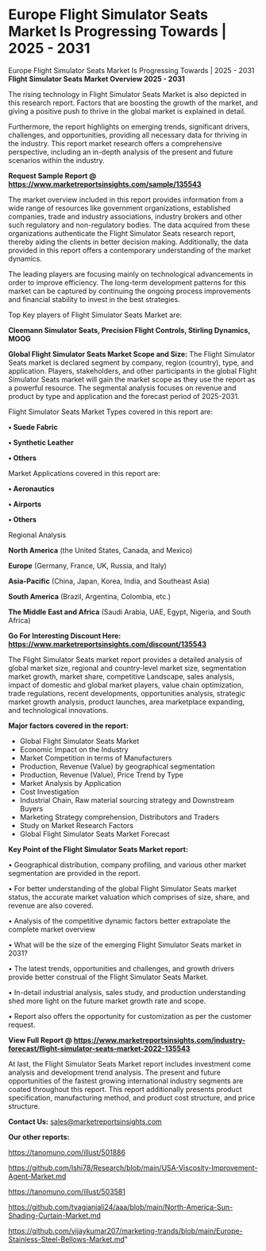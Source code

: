 # Europe Flight Simulator Seats Market Is Progressing Towards | 2025 - 2031
 Europe Flight Simulator Seats Market Is Progressing Towards | 2025 - 2031
<Strong> Flight Simulator Seats Market Overview 2025 - 2031</strong>

The rising technology in Flight Simulator Seats Market is also depicted in this research report. Factors that are boosting the growth of the market, and giving a positive push to thrive in the global market is explained in detail.

Furthermore, the report highlights on emerging trends, significant drivers, challenges, and opportunities, providing all necessary data for thriving in the industry. This report market research offers a comprehensive perspective, including an in-depth analysis of the present and future scenarios within the industry.

<strong>Request Sample Report @ <a href=https://www.marketreportsinsights.com/sample/135543>https://www.marketreportsinsights.com/sample/135543</a></strong>

The market overview included in this report provides information from a wide range of resources like government organizations, established companies, trade and industry associations, industry brokers and other such regulatory and non-regulatory bodies. The data acquired from these organizations authenticate the Flight Simulator Seats research report, thereby aiding the clients in better decision making. Additionally, the data provided in this report offers a contemporary understanding of the market dynamics.

The leading players are focusing mainly on technological advancements in order to improve efficiency. The long-term development patterns for this market can be captured by continuing the ongoing process improvements and financial stability to invest in the best strategies.

Top Key players of Flight Simulator Seats Market are:

<strong>Cleemann Simulator Seats, Precision Flight Controls, Stirling Dynamics, MOOG</strong>

<strong><b>Global Flight Simulator Seats Market Scope and Size:</b></strong>
The Flight Simulator Seats market is declared segment by company, region (country), type, and application. Players, stakeholders, and other participants in the global Flight Simulator Seats market will gain the market scope as they use the report as a powerful resource. The segmental analysis focuses on revenue and product by type and application and the forecast period of 2025-2031.

Flight Simulator Seats Market Types covered in this report are:

<strong>• Suede Fabric

• Synthetic Leather

• Others</strong>

Market Applications covered in this report are:

<strong>• Aeronautics

• Airports

• Others</strong> 

Regional Analysis

<strong>North America</strong> (the United States, Canada, and Mexico)

<strong>Europe</strong> (Germany, France, UK, Russia, and Italy)

<strong>Asia-Pacific</strong> (China, Japan, Korea, India, and Southeast Asia)

<strong>South America</strong> (Brazil, Argentina, Colombia, etc.)

<strong>The Middle East and Africa</strong> (Saudi Arabia, UAE, Egypt, Nigeria, and South Africa)

<strong>Go For Interesting Discount Here: <a href=https://www.marketreportsinsights.com/discount/135543>https://www.marketreportsinsights.com/discount/135543</a></strong>

The Flight Simulator Seats market report provides a detailed analysis of global market size, regional and country-level market size, segmentation market growth, market share, competitive Landscape, sales analysis, impact of domestic and global market players, value chain optimization, trade regulations, recent developments, opportunities analysis, strategic market growth analysis, product launches, area marketplace expanding, and technological innovations.

<strong><b>Major factors covered in the report:</b></strong>
<ul>
  <li>Global Flight Simulator Seats Market </li>
  <li>Economic Impact on the Industry</li>
  <li>Market Competition in terms of Manufacturers</li>
  <li>Production, Revenue (Value) by geographical segmentation</li>
  <li>Production, Revenue (Value), Price Trend by Type</li>
  <li>Market Analysis by Application</li>
  <li>Cost Investigation</li>
  <li>Industrial Chain, Raw material sourcing strategy and Downstream Buyers</li>
  <li>Marketing Strategy comprehension, Distributors and Traders</li>
  <li>Study on Market Research Factors</li>
  <li>Global Flight Simulator Seats Market Forecast</li>
</ul>

<strong><b>Key Point of the Flight Simulator Seats Market report:</b></strong>

• Geographical distribution, company profiling, and various other market segmentation are provided in the report.

• For better understanding of the global Flight Simulator Seats market status, the accurate market valuation which comprises of size, share, and revenue are also covered.

• Analysis of the competitive dynamic factors better extrapolate the complete market overview

• What will be the size of the emerging Flight Simulator Seats market in 2031?

• The latest trends, opportunities and challenges, and growth drivers provide better construal of the Flight Simulator Seats Market.

• In-detail industrial analysis, sales study, and production understanding shed more light on the future market growth rate and scope.

• Report also offers the opportunity for customization as per the customer request.

<strong><b>View Full Report @ <a href=https://www.marketreportsinsights.com/industry-forecast/flight-simulator-seats-market-2022-135543>https://www.marketreportsinsights.com/industry-forecast/flight-simulator-seats-market-2022-135543</a></b></strong>


At last, the Flight Simulator Seats Market report includes investment come analysis and development trend analysis. The present and future opportunities of the fastest growing international industry segments are coated throughout this report. This report additionally presents product specification, manufacturing method, and product cost structure, and price structure.

<strong>Contact Us:</strong>
sales@marketreportsinsights.com

<strong>Our other reports:</strong>

<a href=https://tanomuno.com/illust/501886>https://tanomuno.com/illust/501886</a>

<a href=https://github.com/Ishi78/Research/blob/main/USA-Viscosity-Improvement-Agent-Market.md>https://github.com/Ishi78/Research/blob/main/USA-Viscosity-Improvement-Agent-Market.md</a>

<a href=https://tanomuno.com/illust/503581>https://tanomuno.com/illust/503581</a>

<a href=https://github.com/tyagianjali24/aaa/blob/main/North-America-Sun-Shading-Curtain-Market.md>https://github.com/tyagianjali24/aaa/blob/main/North-America-Sun-Shading-Curtain-Market.md</a>

<a href=https://github.com/vijaykumar207/marketing-trands/blob/main/Europe-Stainless-Steel-Bellows-Market.md>https://github.com/vijaykumar207/marketing-trands/blob/main/Europe-Stainless-Steel-Bellows-Market.md</a>"
